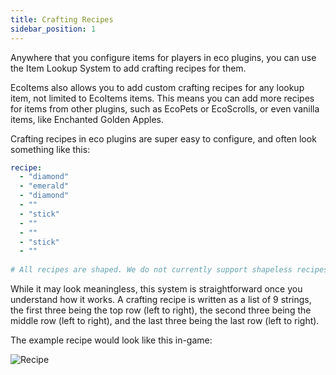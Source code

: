 ```yaml
---
title: Crafting Recipes
sidebar_position: 1
---
```

Anywhere that you configure items for players in eco plugins, you can use the Item Lookup System to add crafting recipes for them.

EcoItems also allows you to add custom crafting recipes for any lookup item, not limited to EcoItems items. This means you can add more recipes for items from other plugins, such as EcoPets or EcoScrolls, or even vanilla items, like Enchanted Golden Apples.

Crafting recipes in eco plugins are super easy to configure, and often look something like this:

```yaml
recipe:
  - "diamond"
  - "emerald"
  - "diamond"
  - ""
  - "stick"
  - ""
  - ""
  - "stick"
  - ""
  
# All recipes are shaped. We do not currently support shapeless recipes.
```

While it may look meaningless, this system is straightforward once you understand how it works. A crafting recipe is written as a list of 9 strings, the first three being the top row (left to right),
the second three being the middle row (left to right), and the last three being the last row (left to right).

The example recipe would look like this in-game:

![Recipe](https://i.imgur.com/lyLo6pD.png)